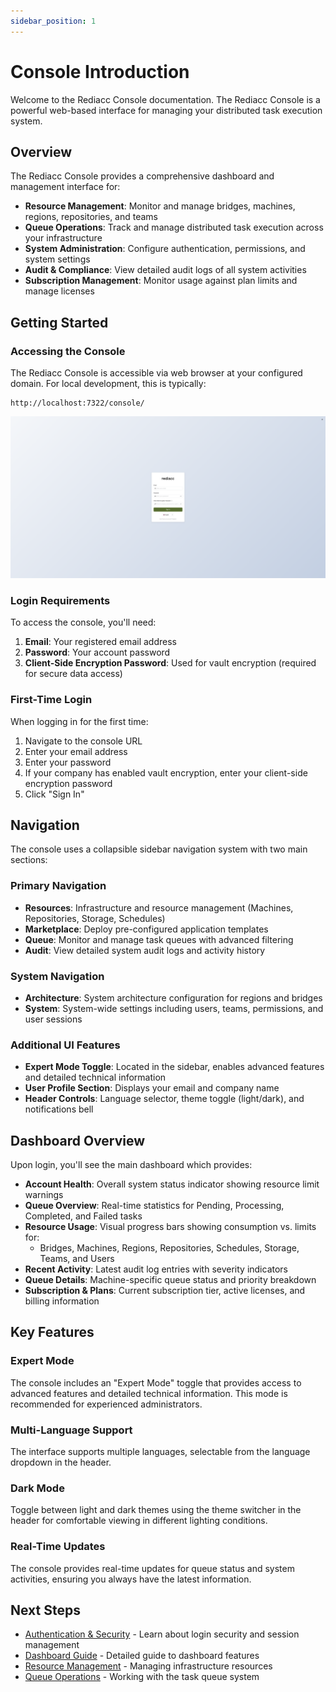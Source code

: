 ```yaml
---
sidebar_position: 1
---
```


# Console Introduction

Welcome to the Rediacc Console documentation. The Rediacc Console is a powerful web-based interface for managing your distributed task execution system.

## Overview

The Rediacc Console provides a comprehensive dashboard and management interface for:

- **Resource Management**: Monitor and manage bridges, machines, regions, repositories, and teams
- **Queue Operations**: Track and manage distributed task execution across your infrastructure
- **System Administration**: Configure authentication, permissions, and system settings
- **Audit & Compliance**: View detailed audit logs of all system activities
- **Subscription Management**: Monitor usage against plan limits and manage licenses

## Getting Started

### Accessing the Console

The Rediacc Console is accessible via web browser at your configured domain. For local development, this is typically:

```
http://localhost:7322/console/
```

![Console Login Page](./assets/screenshots/console-login-page.png)

### Login Requirements

To access the console, you'll need:

1. **Email**: Your registered email address
2. **Password**: Your account password
3. **Client-Side Encryption Password**: Used for vault encryption (required for secure data access)


### First-Time Login

When logging in for the first time:

1. Navigate to the console URL
2. Enter your email address
3. Enter your password
4. If your company has enabled vault encryption, enter your client-side encryption password
5. Click "Sign In"

## Navigation

The console uses a collapsible sidebar navigation system with two main sections:

### Primary Navigation
- **Resources**: Infrastructure and resource management (Machines, Repositories, Storage, Schedules)
- **Marketplace**: Deploy pre-configured application templates
- **Queue**: Monitor and manage task queues with advanced filtering
- **Audit**: View detailed system audit logs and activity history

### System Navigation
- **Architecture**: System architecture configuration for regions and bridges
- **System**: System-wide settings including users, teams, permissions, and user sessions

### Additional UI Features
- **Expert Mode Toggle**: Located in the sidebar, enables advanced features and detailed technical information
- **User Profile Section**: Displays your email and company name
- **Header Controls**: Language selector, theme toggle (light/dark), and notifications bell

## Dashboard Overview

Upon login, you'll see the main dashboard which provides:

- **Account Health**: Overall system status indicator showing resource limit warnings
- **Queue Overview**: Real-time statistics for Pending, Processing, Completed, and Failed tasks
- **Resource Usage**: Visual progress bars showing consumption vs. limits for:
  - Bridges, Machines, Regions, Repositories, Schedules, Storage, Teams, and Users
- **Recent Activity**: Latest audit log entries with severity indicators
- **Queue Details**: Machine-specific queue status and priority breakdown
- **Subscription & Plans**: Current subscription tier, active licenses, and billing information

## Key Features

### Expert Mode

The console includes an "Expert Mode" toggle that provides access to advanced features and detailed technical information. This mode is recommended for experienced administrators.

### Multi-Language Support

The interface supports multiple languages, selectable from the language dropdown in the header.

### Dark Mode

Toggle between light and dark themes using the theme switcher in the header for comfortable viewing in different lighting conditions.

### Real-Time Updates

The console provides real-time updates for queue status and system activities, ensuring you always have the latest information.

## Next Steps

- [Authentication & Security](./authentication.md) - Learn about login security and session management
- [Dashboard Guide](./dashboard.md) - Detailed guide to dashboard features
- [Resource Management](./resources/index.md) - Managing infrastructure resources
- [Queue Operations](./queue.md) - Working with the task queue system